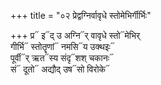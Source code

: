 +++
title = "०२ प्रेद्वग्निर्वावृधे स्तोमेभिर्गीर्भिः"

+++
प्र᳓ इ᳓द् उ अग्नि᳓र् वावृधे स्तो᳓मेभिर्  
गीर्भि᳓ स्तोतॄणां᳓ नमसि᳓य उक्थइः᳓  
पूर्वी᳓र् ऋत᳓स्य संदृ᳓शश् चकानः᳓  
सं᳓ दूतो᳓ अद्यौद् उष᳓सो विरोके᳓